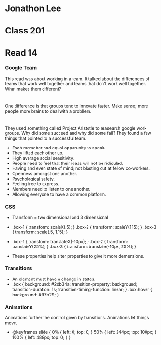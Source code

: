 # Jonathon Lee
# Class 201
# Read 14

### Google Team 
This read was about working in a team. It talked about the differences of teams that work well together  and teams that don't work well together. What makes them different? 
#
One difference is that groups tend to innovate faster. Make sense; more people more brains to deal with a probllem. 
# 
They used something called Project Aristotle to reasearch google work groups. Why did some succeed and why did some fail? They found a few things that pointed to a successful team.
- Each memeber had equal opporunity to speak.
- They lifted each other up. 
- High average social sensitivity. 
- People need to feel that their ideas will not be ridiculed.
- Having and even state of mind; not blasting out at fellow co-workers.
- Openness amongst one another.
- Psychological safety.
- Feeling free to express.
- Members need to listen to one another.
- Allowing everyone to have a common platform.

### CSS
- Transform = two dimensional and 3 dimensional
- .box-1 {
  transform: scaleX(.5);
}
.box-2 {
  transform: scaleY(1.15);
}
.box-3 {
  transform: scale(.5, 1.15);
}

- .box-1 {
  transform: translateX(-10px);
}
.box-2 {
  transform: translateY(25%);
}
.box-3 {
  transform: translate(-10px, 25%);
}

- These properties help alter properties to give it more demensions.

### Transitions
- An element must have a change in states. 
- .box {
  background: #2db34a;
  transition-property: background;
  transition-duration: 1s;
  transition-timing-function: linear;
}
.box:hover {
  background: #ff7b29;
}

### Animations 
Animations further the control given by transitions. Animations let things move.
- @keyframes slide {
  0% {
    left: 0;
    top: 0;
  }
  50% {
    left: 244px;
    top: 100px;
  }
  100% {
    left: 488px;
    top: 0;
  }
}


              
